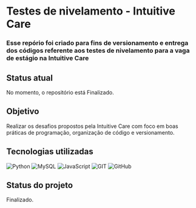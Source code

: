 # Testes de nivelamento - Intuitive Care
### Esse repório foi criado para fins de versionamento e entrega dos códigos referente aos testes de nivelamento para a vaga de estágio na Intuitive Care

## Status atual

No momento, o repositório está Finalizado.

## Objetivo

Realizar os desafios propostos pela Intuitive Care com foco em boas práticas de programação, organização de código e versionamento.

## Tecnologias utilizadas

![Python](https://img.shields.io/badge/Python-FFD43B?style=for-the-badge&logo=python&logoColor=blue)
![MySQL](https://img.shields.io/badge/MySQL-005C84?style=for-the-badge&logo=mysql&logoColor=white)
![JavaScript](https://img.shields.io/badge/JavaScript-323330?style=for-the-badge&logo=javascript&logoColor=F7DF1E)
![GIT](https://img.shields.io/badge/GIT-E44C30?style=for-the-badge&logo=git&logoColor=white)
![GitHub](https://img.shields.io/badge/GitHub-100000?style=for-the-badge&logo=github&logoColor=white)

## Status do projeto

Finalizado.
